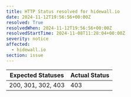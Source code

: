```yaml
---
title: HTTP Status resolved for hidewall.io
date: 2024-11-12T19:56:56+00:00Z
resolved: True
resolvedWhen: 2024-11-12T19:56:56+00:00Z
resolvedStartTime: 2024-11-08T11:28:04+00:00Z
severity: notice
affected:
  - hidewall.io
section: issue
---
```


| Expected Statuses | Actual Status  |
|-------------------|----------------|
| 200, 301, 302, 403 | 403 |
